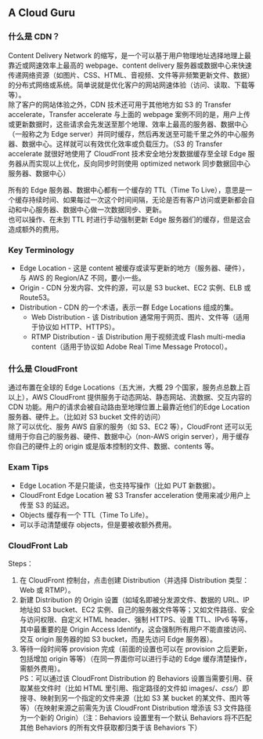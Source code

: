 ## A Cloud Guru
  
### 什么是 CDN？
Content Delivery Network 的缩写，是一个可以基于用户物理地址选择地理上最靠近或网速效率上最高的 webpage、content delivery 服务器或数据中心来快速传递网络资源（如图片、CSS、HTML、音视频、文件等非频繁更新文件、数据）的分布式网络或系统。简单说就是优化客户的网站网速体验（访问、读取、下载等等）。  
除了客户的网站体验之外，CDN 技术还可用于其他地方如 S3 的 Transfer accelerate，Transfer accelerate 与上面的 webpage 案例不同的是，用户上传或更新数据时，这些请求会先发送至那个地理、效率上最高的服务器、数据中心（一般称之为 Edge server）并同时缓存，然后再发送至可能千里之外的中心服务器、数据中心。这样就可以有效优化效率或负载压力。（S3 的 Transfer accelerate 就很好地使用了 CloudFront 技术安全地分发数据缓存至全球 Edge 服务器从而实现以上优化，反向同步时则使用 optimized network 同步数据回中心服务器、数据中心）  
  
所有的 Edge 服务器、数据中心都有一个缓存的 TTL（Time To Live），意思是一个缓存持续时间、如果每过一次这个时间间隔，无论是否有客户访问或更新都会自动和中心服务器、数据中心做一次数据同步、更新。  
也可以操作、在未到 TTL 时进行手动强制更新 Edge 服务器们的缓存，但是这会造成额外的费用。  
  
### Key Terminology
* Edge Location - 这是 content 被缓存或读写更新的地方（服务器、硬件），与 AWS 的 Region/AZ 不同，要小一些。
* Origin - CDN 分发内容、文件的源，可以是 S3 bucket、EC2 实例、ELB 或 Route53。
* Distribution - CDN 的一个术语，表示一群 Edge Locations 组成的集。
    * Web Distribution - 该 Distribution 通常用于网页、图片、文件等（适用于协议如 HTTP、HTTPS）。
    * RTMP Distribution - 该 Distribution 用于视频流或 Flash multi-media content（适用于协议如 Adobe Real Time Message Protocol）。
  
### 什么是 CloudFront
通过布置在全球的 Edge Locations（五大洲，大概 29 个国家，服务点总数上百以上），AWS CloudFront 提供服务于动态网站、静态网站、流数据、交互内容的 CDN 功能。用户的请求会被自动路由至地理位置上最靠近他们的Edge Location 服务器、硬件上。（比如对 S3 bucket 文件的访问）  
除了可以优化、服务 AWS 自家的服务（如 S3、EC2 等），CloudFront 还可以无缝用于你自己的服务器、硬件、数据中心（non-AWS origin server），用于缓存你自己的硬件上的 origin 或是版本控制的文件、数据、contents 等。  
  
### Exam Tips
* Edge Location 不是只能读，也支持写操作（比如 PUT 新数据）。
* CloudFront Edge Location 被 S3 Transfer acceleration 使用来减少用户上传至 S3 的延迟。
* Objects 缓存有一个 TTL（Time To Life）。
* 可以手动清楚缓存 objects，但是要被收额外费用。
  
### CloudFront Lab
Steps：  
1. 在 CloudFront 控制台，点击创建 Distribution（并选择 Distribution 类型：Web 或 RTMP）。
2. 新建 Distribution 的 Origin 设置（如域名即被分发源文件、数据的 URL、IP 地址如 S3 bucket、EC2 实例、自己的服务器文件等等；又如文件路径、安全与访问权限、自定义 HTML header、强制 HTTPS、设置 TTL、IPv6 等等，其中最重要的是 Origin Access Identify，这会强制所有用户不能直接访问、交互 origin 服务器的如 S3 bucket，而是先访问 Edge 服务器）。
3. 等待一段时间等 provision 完成（前面的设置也可以在 provision 之后更新，包括增加 origin 等等）（在同一界面你可以进行手动的 Edge 缓存清楚操作，需额外费用）。  
PS：可以通过该 CloudFront Distribution 的 Behaviors 设置当需要引用、获取某些文件时（比如 HTML 里引用、指定路径的文件如 images/*、css/*）即搜寻、映射到另一个指定的文件来源（比如 S3 某 bucket 的某文件、图片等等）（在映射来源之前需先为该 CloudFront Distribution 增添该 S3 文件路径为一个新的 Origin）（注：Behaviors 设置里有一个默认 Behaviors 将不匹配其他 Behaviors 的所有文件获取都归类于该 Behaviors 下）  

